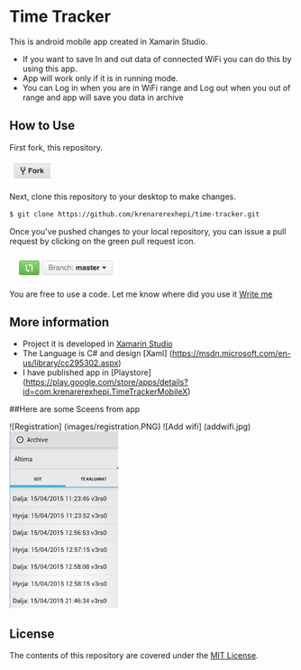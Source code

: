 # Time Tracker

This is android mobile app created in Xamarin Studio. 
* If you want to save In and out data of connected WiFi you can do this by using this app.
* App will work only if it is in running mode. 
* You can Log in when you are in WiFi range and Log out when you out of range and app will save you data in archive 

## How to Use

First fork,  this repository.

![Fork Icon](images/fork-icon.png)

Next, clone this repository to your desktop to make changes.

```sh
$ git clone https://github.com/krenarerexhepi/time-tracker.git
```
Once you've pushed changes to your local repository, you can issue a pull request by clicking on the green pull request icon.

![Pull Request Icon](images/pull-request-icon.png)

You are free to use a code.
Let me know where did you use it [Write me](krenarerexhepi@gmail.com)

## More information

* Project it is developed in [Xamarin Studio](https://xamarin.com/studio) 
* The Language is C# and design [Xaml] (https://msdn.microsoft.com/en-us/library/cc295302.aspx)
* I have published app in [Playstore] (https://play.google.com/store/apps/details?id=com.krenarerexhepi.TimeTrackerMobileX) 

##Here are some Sceens from app 

![Registration] (images/registration.PNG)
![Add wifi] (addwifi.jpg)
![Archive](images/archive.PNG)

## License

The contents of this repository are covered under the [MIT License](https://github.com/krenarerexhepi/twittes/blob/master/LICENCE).

